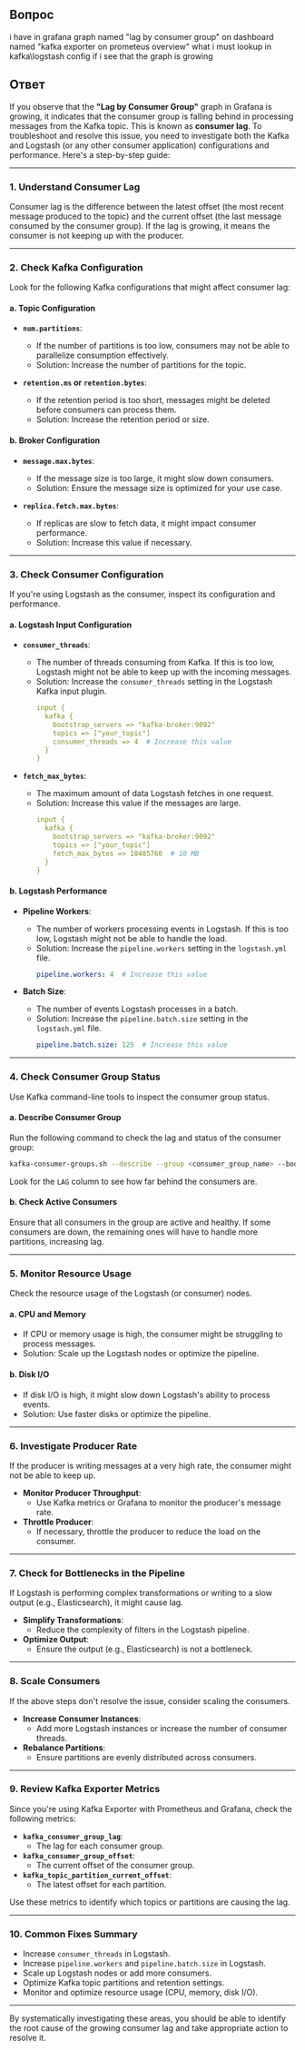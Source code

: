## Вопрос
i have in grafana graph named "lag by consumer group" on dashboard named "kafka exporter on prometeus overview" what i must lookup in kafka\logstash config if i see that the graph is growing

## Ответ
If you observe that the **"Lag by Consumer Group"** graph in Grafana is growing, it indicates that the consumer group is falling behind in processing messages from the Kafka topic. This is known as **consumer lag**. To troubleshoot and resolve this issue, you need to investigate both the Kafka and Logstash (or any other consumer application) configurations and performance. Here's a step-by-step guide:

---

### **1. Understand Consumer Lag**
Consumer lag is the difference between the latest offset (the most recent message produced to the topic) and the current offset (the last message consumed by the consumer group). If the lag is growing, it means the consumer is not keeping up with the producer.

---

### **2. Check Kafka Configuration**
Look for the following Kafka configurations that might affect consumer lag:

#### **a. Topic Configuration**
- **`num.partitions`**:
  - If the number of partitions is too low, consumers may not be able to parallelize consumption effectively.
  - Solution: Increase the number of partitions for the topic.

- **`retention.ms` or `retention.bytes`**:
  - If the retention period is too short, messages might be deleted before consumers can process them.
  - Solution: Increase the retention period or size.

#### **b. Broker Configuration**
- **`message.max.bytes`**:
  - If the message size is too large, it might slow down consumers.
  - Solution: Ensure the message size is optimized for your use case.

- **`replica.fetch.max.bytes`**:
  - If replicas are slow to fetch data, it might impact consumer performance.
  - Solution: Increase this value if necessary.

---

### **3. Check Consumer Configuration**
If you're using Logstash as the consumer, inspect its configuration and performance.

#### **a. Logstash Input Configuration**
- **`consumer_threads`**:
  - The number of threads consuming from Kafka. If this is too low, Logstash might not be able to keep up with the incoming messages.
  - Solution: Increase the `consumer_threads` setting in the Logstash Kafka input plugin.
    ```yaml
    input {
      kafka {
        bootstrap_servers => "kafka-broker:9092"
        topics => ["your_topic"]
        consumer_threads => 4  # Increase this value
      }
    }
    ```

- **`fetch_max_bytes`**:
  - The maximum amount of data Logstash fetches in one request.
  - Solution: Increase this value if the messages are large.
    ```yaml
    input {
      kafka {
        bootstrap_servers => "kafka-broker:9092"
        topics => ["your_topic"]
        fetch_max_bytes => 10485760  # 10 MB
      }
    }
    ```

#### **b. Logstash Performance**
- **Pipeline Workers**:
  - The number of workers processing events in Logstash. If this is too low, Logstash might not be able to handle the load.
  - Solution: Increase the `pipeline.workers` setting in the `logstash.yml` file.
    ```yaml
    pipeline.workers: 4  # Increase this value
    ```

- **Batch Size**:
  - The number of events Logstash processes in a batch.
  - Solution: Increase the `pipeline.batch.size` setting in the `logstash.yml` file.
    ```yaml
    pipeline.batch.size: 125  # Increase this value
    ```

---

### **4. Check Consumer Group Status**
Use Kafka command-line tools to inspect the consumer group status.

#### **a. Describe Consumer Group**
Run the following command to check the lag and status of the consumer group:
```bash
kafka-consumer-groups.sh --describe --group <consumer_group_name> --bootstrap-server <kafka_broker>
```
Look for the `LAG` column to see how far behind the consumers are.

#### **b. Check Active Consumers**
Ensure that all consumers in the group are active and healthy. If some consumers are down, the remaining ones will have to handle more partitions, increasing lag.

---

### **5. Monitor Resource Usage**
Check the resource usage of the Logstash (or consumer) nodes.

#### **a. CPU and Memory**
- If CPU or memory usage is high, the consumer might be struggling to process messages.
- Solution: Scale up the Logstash nodes or optimize the pipeline.

#### **b. Disk I/O**
- If disk I/O is high, it might slow down Logstash's ability to process events.
- Solution: Use faster disks or optimize the pipeline.

---

### **6. Investigate Producer Rate**
If the producer is writing messages at a very high rate, the consumer might not be able to keep up.

- **Monitor Producer Throughput**:
  - Use Kafka metrics or Grafana to monitor the producer's message rate.
- **Throttle Producer**:
  - If necessary, throttle the producer to reduce the load on the consumer.

---

### **7. Check for Bottlenecks in the Pipeline**
If Logstash is performing complex transformations or writing to a slow output (e.g., Elasticsearch), it might cause lag.

- **Simplify Transformations**:
  - Reduce the complexity of filters in the Logstash pipeline.
- **Optimize Output**:
  - Ensure the output (e.g., Elasticsearch) is not a bottleneck.

---

### **8. Scale Consumers**
If the above steps don't resolve the issue, consider scaling the consumers.

- **Increase Consumer Instances**:
  - Add more Logstash instances or increase the number of consumer threads.
- **Rebalance Partitions**:
  - Ensure partitions are evenly distributed across consumers.

---

### **9. Review Kafka Exporter Metrics**
Since you're using Kafka Exporter with Prometheus and Grafana, check the following metrics:
- **`kafka_consumer_group_lag`**:
  - The lag for each consumer group.
- **`kafka_consumer_group_offset`**:
  - The current offset of the consumer group.
- **`kafka_topic_partition_current_offset`**:
  - The latest offset for each partition.

Use these metrics to identify which topics or partitions are causing the lag.

---

### **10. Common Fixes Summary**
- Increase `consumer_threads` in Logstash.
- Increase `pipeline.workers` and `pipeline.batch.size` in Logstash.
- Scale up Logstash nodes or add more consumers.
- Optimize Kafka topic partitions and retention settings.
- Monitor and optimize resource usage (CPU, memory, disk I/O).

---

By systematically investigating these areas, you should be able to identify the root cause of the growing consumer lag and take appropriate action to resolve it.
